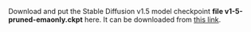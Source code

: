 Download and put the Stable Diffusion v1.5 model checkpoint **file v1-5-pruned-emaonly.ckpt** here. It can be downloaded from [this link](https://huggingface.co/runwayml/stable-diffusion-v1-5/blob/main/v1-5-pruned-emaonly.ckpt).
